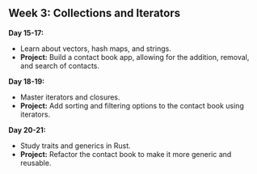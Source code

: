 ## Week 3: Collections and Iterators

**Day 15-17:**
- Learn about vectors, hash maps, and strings.
- **Project:** Build a contact book app, allowing for the addition, removal, and search of contacts.

**Day 18-19:**
- Master iterators and closures.
- **Project:** Add sorting and filtering options to the contact book using iterators.

**Day 20-21:**
- Study traits and generics in Rust.
- **Project:** Refactor the contact book to make it more generic and reusable.
